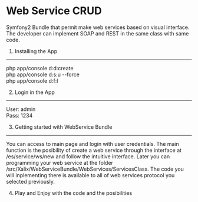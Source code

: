 Web Service CRUD
========================

Symfony2 Bundle that permit make web services based on visual interface. The developer can implement SOAP and REST in the same class with same code.

1) Installing the App
----------------------------------

php app/console d:d:create <br>
php app/console d:s:u --force<br>
php app/console d:f:l<br>


2) Login in the App
-------------------------------------

User: admin<br>
Pass: 1234

3) Getting started with WebService Bundle
-------------------------------

You can access to main page and login with user credentials. 
The main function is the posibility of create a web service through the interface at /es/service/ws/new and follow the intuitive interface. Later you can programming your web service at the folder /src/Xalix/WebServiceBundle/WebServices/ServicesClass. The code you will inplementing there is available to all of web services protocol you selected previously.

4) Play and Enjoy with the code and the posibilities
